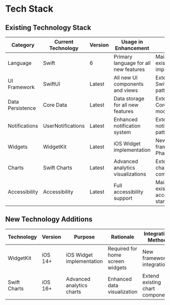 # Tech Stack

## Existing Technology Stack
| Category | Current Technology | Version | Usage in Enhancement | Notes |
|----------|-------------------|---------|---------------------|-------|
| Language | Swift | 6 | Primary language for all new features | Maintain existing Swift 6 implementation |
| UI Framework | SwiftUI | Latest | All new UI components and views | Extend existing SwiftUI patterns |
| Data Persistence | Core Data | Latest | Data storage for all new features | Extend existing Core Data models |
| Notifications | UserNotifications | Latest | Enhanced notification system | Extend existing notification patterns |
| Widgets | WidgetKit | Latest | iOS Widget implementation | New framework for Phase 2 |
| Charts | Swift Charts | Latest | Advanced analytics visualizations | Extend existing chart components |
| Accessibility | Accessibility | Latest | Full accessibility support | Maintain existing accessibility standards |

## New Technology Additions
| Technology | Version | Purpose | Rationale | Integration Method |
|------------|---------|---------|-----------|-------------------|
| WidgetKit | iOS 14+ | iOS Widget implementation | Required for home screen widgets | New framework integration |
| Swift Charts | iOS 16+ | Advanced analytics charts | Enhanced data visualization | Extend existing chart components |

